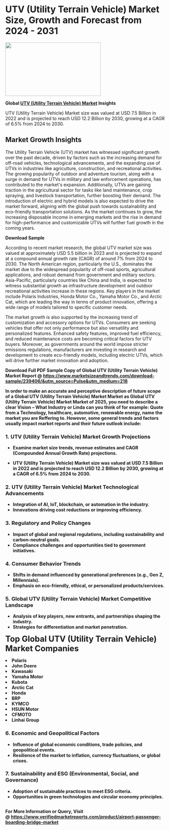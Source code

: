 <H1>UTV (Utility Terrain Vehicle) Market Size, Growth and Forecast from 2024 - 2031</H1><img class="aligncenter size-medium wp-image-584254" src="https://thirdeyenews.in/wp-content/uploads/2024/09/Global-Market-Research-300x168.jpeg" alt="" width="300" height="168" /><p><strong>Global&nbsp;<a href="https://www.marketsizeandtrends.com/download-sample/239406/&amp;utm_source=Pulse&amp;utm_medium=218">UTV (Utility Terrain Vehicle) Market</a> Insights</strong></p><p>UTV (Utility Terrain Vehicle) Market size was valued at USD 7.5 Billion in 2022 and is projected to reach USD 12.2 Billion by 2030, growing at a CAGR of 6.5% from 2024 to 2030.</p><p><h2>Market Growth Insights</h2> <p>The Utility Terrain Vehicle (UTV) market has witnessed significant growth over the past decade, driven by factors such as the increasing demand for off-road vehicles, technological advancements, and the expanding use of UTVs in industries like agriculture, construction, and recreational activities. The growing popularity of outdoor and adventure tourism, along with a surge in demand for UTVs in military and law enforcement operations, has contributed to the market's expansion. Additionally, UTVs are gaining traction in the agricultural sector for tasks like land maintenance, crop spraying, and livestock transportation, further boosting their demand. The introduction of electric and hybrid models is also expected to drive the market forward, aligning with the global push towards sustainability and eco-friendly transportation solutions. As the market continues to grow, the increasing disposable income in emerging markets and the rise in demand for high-performance and customizable UTVs will further fuel growth in the coming years.</p> <p><strong>Download Sample</strong></p> <p>According to recent market research, the global UTV market size was valued at approximately USD 5.5 billion in 2023 and is projected to expand at a compound annual growth rate (CAGR) of around 7% from 2024 to 2030. The North American region, particularly the U.S., dominates the market due to the widespread popularity of off-road sports, agricultural applications, and robust demand from government and military sectors. Asia-Pacific, particularly countries like China and India, is expected to witness substantial growth as infrastructure development and outdoor recreational activities increase in these regions. Key players in the market include Polaris Industries, Honda Motor Co., Yamaha Motor Co., and Arctic Cat, which are leading the way in terms of product innovation, offering a wide range of models tailored to specific customer needs.</p> <p>The market growth is also supported by the increasing trend of customization and accessory options for UTVs. Consumers are seeking vehicles that offer not only performance but also versatility and personalized features. Enhanced safety features, improved fuel efficiency, and reduced maintenance costs are becoming critical factors for UTV buyers. Moreover, as governments around the world impose stricter emissions regulations, manufacturers are investing in research and development to create eco-friendly models, including electric UTVs, which will drive further market innovation and adoption.</p> <p><strong></p><p><span class=""><strong>Download Full PDF Sample Copy of Global UTV (Utility Terrain Vehicle) Market Report</strong> @ <a href="https://www.marketsizeandtrends.com/download-sample/239406/&amp;utm_source=Pulse&amp;utm_medium=218" target="_blank">https://www.marketsizeandtrends.com/download-sample/239406/&amp;utm_source=Pulse&amp;utm_medium=218</a></span></p><p>In order to make an accurate and perceptive description of future scope of a Global&nbsp;UTV (Utility Terrain Vehicle) Market Market as Global&nbsp;UTV (Utility Terrain Vehicle) Market Market of 2025, you need to describe a clear Vision &ndash; What Industry or Linda can you think of for example: Quote from a Technology, healthcare, automotive, renewable energy, name the market you are Reffering to. However, some general trends and factors usually impact market reports and their future outlook include:</p><h3>1.&nbsp;<strong>UTV (Utility Terrain Vehicle) Market Growth Projections</strong></h3><ul><li>Examine market size trends, revenue estimates and CAGR (Compounded Annual Growth Rate) projections.</li><li><p>UTV (Utility Terrain Vehicle) Market size was valued at USD 7.5 Billion in 2022 and is projected to reach USD 12.2 Billion by 2030, growing at a CAGR of 6.5% from 2024 to 2030.</p></li></ul><h3>2.&nbsp;<strong>UTV (Utility Terrain Vehicle) Market Technological Advancements</strong></h3><ul><li>Integration of AI, IoT, blockchain, or automation in the industry.</li><li>Innovations driving cost reductions or improving efficiency.</li></ul><h3>3.&nbsp;<strong>Regulatory and Policy Changes</strong></h3><ul><li>Impact of global and regional regulations, including sustainability and carbon-neutral goals.</li><li>Compliance challenges and opportunities tied to government initiatives.</li></ul><h3>4.&nbsp;<strong>Consumer Behavior Trends</strong></h3><ul><li>Shifts in demand influenced by generational preferences (e.g., Gen Z, Millennials).</li><li>Emphasis on eco-friendly, ethical, or personalized products/services.</li></ul><h3>5.&nbsp;<strong>Global UTV (Utility Terrain Vehicle) Market Competitive Landscape</strong></h3><ul><li>Analysis of key players, new entrants, and partnerships shaping the industry.</li><li>Strategies for differentiation and market penetration.</li></ul><p data-pm-slice="1 1 []"><span style="color: inherit; font-family: inherit; font-size: 25px;">Top Global UTV (Utility Terrain Vehicle) Market Companies</span></p><div class="" data-test-id=""><p><li>Polaris</li><li> John Deere</li><li> Kawasaki</li><li> Yamaha Motor</li><li> Kubota</li><li> Arctic Cat</li><li> Honda</li><li> BRP</li><li> KYMCO</li><li> HSUN Motor</li><li> CFMOTO</li><li> Linhai Group</li></p></div><h3>6.&nbsp;<strong>Economic and Geopolitical Factors</strong></h3><ul><li>Influence of global economic conditions, trade policies, and geopolitical events.</li><li>Resilience of the market to inflation, currency fluctuations, or global crises.</li></ul><h3>7.&nbsp;<strong>Sustainability and ESG (Environmental, Social, and Governance)</strong></h3><ul><li>Adoption of sustainable practices to meet ESG criteria.</li><li>Opportunities in green technologies and circular economy principles.</li></ul><h2><strong style="font-size: 14px;">For More Information or Query, Visit @&nbsp;</strong><a style="background-color: #ffffff; font-size: 14px;" href="https://www.marketsizeandtrends.com/report/utv-utility-terrain-vehicle-market/" target="_blank">https://www.verifiedmarketreports.com/product/airport-passenger-boarding-bridge-market</a></h2>
